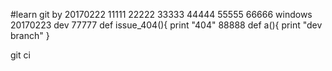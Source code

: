 #learn git by 20170222
11111
22222
33333
44444
55555
66666
windows 20170223
dev
77777
def issue_404(){
 print "404"
88888
def a(){
  print "dev branch"
}

git ci
